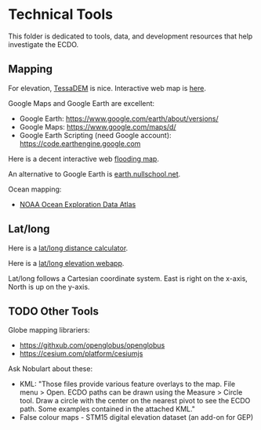 # Technical Tools

This folder is dedicated to tools, data, and development resources that help investigate the ECDO.

## Mapping

For elevation, [TessaDEM](https://tessadem.com/) is nice. Interactive web map is [here](https://en-gb.topographic-map.com/map/?center=14.43468%2C0.17578&popup=68.02073%2C175.78125).

Google Maps and Google Earth are excellent:
- Google Earth: https://www.google.com/earth/about/versions/
- Google Maps: https://www.google.com/maps/d/
- Google Earth Scripting (need Google account): https://code.earthengine.google.com

Here is a decent interactive web [flooding map](https://floodmap.net).

An alternative to Google Earth is [earth.nullschool.net](https://earth.nullschool.net).

Ocean mapping:
- [NOAA Ocean Exploration Data Atlas](ncei.noaa.gov/maps/ocean-exploration-data-atlas)

## Lat/long

Here is a [lat/long distance calculator](latlongdata.com/distance-calculator).

Here is a [lat/long elevation webapp](latlongdata.com/elevation).

Lat/long follows a Cartesian coordinate system. East is right on the x-axis, North is up on the y-axis.

## TODO Other Tools

Globe mapping librariers:
- https://githxub.com/openglobus/openglobus
- https://cesium.com/platform/cesiumjs

Ask Nobulart about these:
- KML: "Those files provide various feature overlays to the map. File menu > Open. ECDO paths can be drawn using the Measure > Circle tool. Draw a circle with the center on the nearest pivot to see the ECDO path. Some examples contained in the attached KML."
- False colour maps - STM15 digital elevation dataset (an add-on for GEP)
